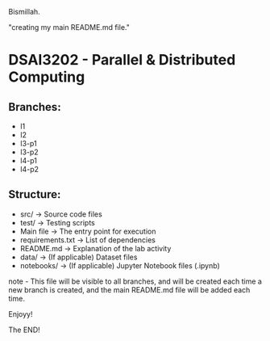 Bismillah.

"creating my main README.md file."

# DSAI3202 - Parallel & Distributed Computing

## Branches:
- l1
- l2
- l3-p1
- l3-p2
- l4-p1
- l4-p2

## Structure:
- src/ → Source code files
- test/ → Testing scripts
- Main file → The entry point for execution
- requirements.txt → List of dependencies
- README.md → Explanation of the lab activity
- data/ → (If applicable) Dataset files
- notebooks/ → (If applicable) Jupyter Notebook files (.ipynb)

note - This file will be visible to all branches, and will be created each time a new branch is created, and the main README.md file will be added each time.

Enjoyy!

The END!

